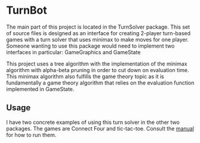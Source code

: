 # TurnBot

The main part of this project is located in the TurnSolver package. 
This set of source files is designed as an interface for creating 2-player turn-based games with a turn solver that uses minimax to make moves for one player. 
Someone wanting to use this package would need to implement two interfaces in particular: GameGraphics and GameState

This project uses a tree algorithm with the implementation of the minimax algorithm with alpha-beta pruning in order to cut down on evaluation time. This minimax algorithm
also fulfills the game theory topic as it is fundamentally a game theory algorithm that relies on the evaluation function implemented in GameState.

## Usage
I have two concrete examples of using this turn solver in the other two packages. The games are Connect Four and tic-tac-toe. Consult the [manual](user_manual.pdf) for how
to run them.
